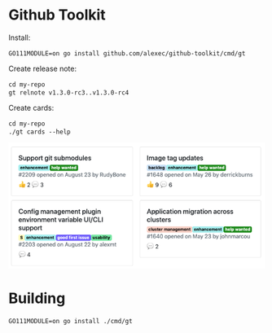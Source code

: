 # Github Toolkit

Install:

```
GO111MODULE=on go install github.com/alexec/github-toolkit/cmd/gt
```

Create release note:

```
cd my-repo
gt relnote v1.3.0-rc3..v1.3.0-rc4
```

Create cards:

```
cd my-repo
./gt cards --help
```

![cards](docs/images/cards.png)


# Building

```
GO111MODULE=on go install ./cmd/gt
```